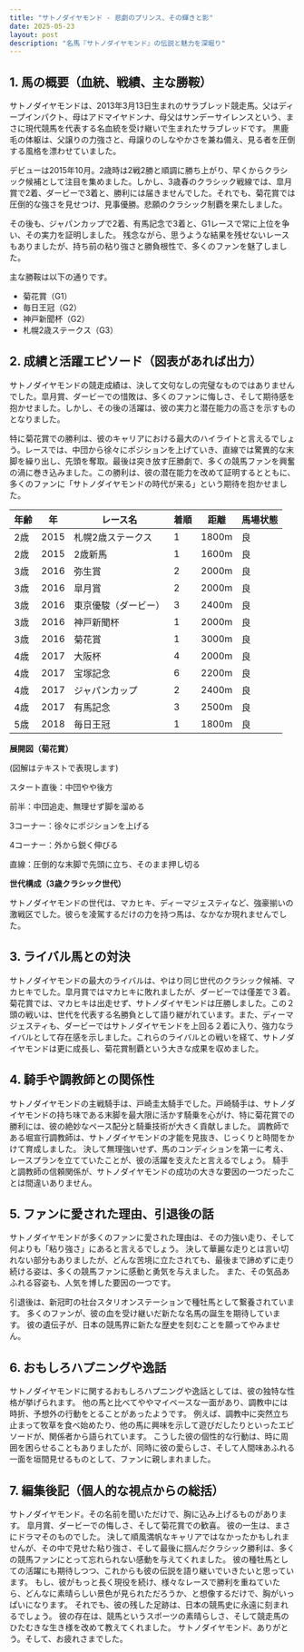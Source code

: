 ```yaml
---
title: "サトノダイヤモンド - 悲劇のプリンス、その輝きと影"
date: 2025-05-23
layout: post
description: "名馬『サトノダイヤモンド』の伝説と魅力を深堀り"
---
```


## 1. 馬の概要（血統、戦績、主な勝鞍）

サトノダイヤモンドは、2013年3月13日生まれのサラブレッド競走馬。父はディープインパクト、母はアドマイヤドンナ、母父はサンデーサイレンスという、まさに現代競馬を代表する名血統を受け継いで生まれたサラブレッドです。  黒鹿毛の体躯は、父譲りの力強さと、母譲りのしなやかさを兼ね備え、見る者を圧倒する風格を漂わせていました。

デビューは2015年10月。2歳時は2戦2勝と順調に勝ち上がり、早くからクラシック候補として注目を集めました。しかし、3歳春のクラシック戦線では、皐月賞で2着、ダービーで3着と、勝利には届きませんでした。それでも、菊花賞では圧倒的な強さを見せつけ、見事優勝。悲願のクラシック制覇を果たしました。

その後も、ジャパンカップで2着、有馬記念で3着と、G1レースで常に上位を争い、その実力を証明しました。  残念ながら、思うような結果を残せないレースもありましたが、持ち前の粘り強さと勝負根性で、多くのファンを魅了しました。

主な勝鞍は以下の通りです。

* 菊花賞（G1）
* 毎日王冠（G2）
* 神戸新聞杯（G2）
* 札幌2歳ステークス（G3）


## 2. 成績と活躍エピソード（図表があれば出力）

サトノダイヤモンドの競走成績は、決して文句なしの完璧なものではありませんでした。皐月賞、ダービーでの惜敗は、多くのファンに悔しさ、そして期待感を抱かせました。しかし、その後の活躍は、彼の実力と潜在能力の高さを示すものとなりました。

特に菊花賞での勝利は、彼のキャリアにおける最大のハイライトと言えるでしょう。レースでは、中団から徐々にポジションを上げていき、直線では驚異的な末脚を繰り出し、先頭を奪取。最後は突き放す圧勝劇で、多くの競馬ファンを興奮の渦に巻き込みました。この勝利は、彼の潜在能力を改めて証明するとともに、多くのファンに「サトノダイヤモンドの時代が来る」という期待を抱かせました。

| 年齢 | 年 | レース名          | 着順 | 距離 | 馬場状態 |
|-----|----|-------------------|-----|------|---------|
| 2歳 | 2015 | 札幌2歳ステークス | 1   | 1800m| 良       |
| 2歳 | 2015 | 2歳新馬           | 1   | 1600m| 良       |
| 3歳 | 2016 | 弥生賞            | 2   | 2000m| 良       |
| 3歳 | 2016 | 皐月賞            | 2   | 2000m| 良       |
| 3歳 | 2016 | 東京優駿（ダービー）| 3   | 2400m| 良       |
| 3歳 | 2016 | 神戸新聞杯         | 1   | 2000m| 良       |
| 3歳 | 2016 | 菊花賞            | 1   | 3000m| 良       |
| 4歳 | 2017 | 大阪杯            | 4   | 2000m| 良       |
| 4歳 | 2017 | 宝塚記念          | 6   | 2200m| 良       |
| 4歳 | 2017 | ジャパンカップ       | 2   | 2400m| 良       |
| 4歳 | 2017 | 有馬記念          | 3   | 2500m| 良       |
| 5歳 | 2018 | 毎日王冠          | 1   | 1800m| 良       |


**展開図（菊花賞）**

(図解はテキストで表現します)

スタート直後：中団やや後方

前半：中団追走、無理せず脚を溜める

3コーナー：徐々にポジションを上げる

4コーナー：外から鋭く伸びる

直線：圧倒的な末脚で先頭に立ち、そのまま押し切る

**世代構成（3歳クラシック世代）**

サトノダイヤモンドの世代は、マカヒキ、ディーマジェスティなど、強豪揃いの激戦区でした。彼らを凌駕するだけの力を持つ馬は、なかなか現れませんでした。


## 3. ライバル馬との対決

サトノダイヤモンドの最大のライバルは、やはり同じ世代のクラシック候補、マカヒキでした。皐月賞ではマカヒキに敗れましたが、ダービーでは僅差で３着。菊花賞では、マカヒキは出走せず、サトノダイヤモンドは圧勝しました。この２頭の戦いは、世代を代表する名勝負として語り継がれています。また、ディーマジェスティも、ダービーではサトノダイヤモンドを上回る２着に入り、強力なライバルとして存在感を示しました。これらのライバルとの戦いを経て、サトノダイヤモンドは更に成長し、菊花賞制覇という大きな成果を収めました。


## 4. 騎手や調教師との関係性

サトノダイヤモンドの主戦騎手は、戸崎圭太騎手でした。戸崎騎手は、サトノダイヤモンドの持ち味である末脚を最大限に活かす騎乗を心がけ、特に菊花賞での勝利には、彼の絶妙なペース配分と騎乗技術が大きく貢献しました。  調教師である堀宣行調教師は、サトノダイヤモンドの才能を見抜き、じっくりと時間をかけて育成しました。  決して無理強いせず、馬のコンディションを第一に考え、レースプランを立てていたことが、彼の活躍を支えたと言えるでしょう。  騎手と調教師の信頼関係が、サトノダイヤモンドの成功の大きな要因の一つだったことは間違いありません。


## 5. ファンに愛された理由、引退後の話

サトノダイヤモンドが多くのファンに愛された理由は、その力強い走り、そして何よりも「粘り強さ」にあると言えるでしょう。  決して華麗な走りとは言い切れない部分もありましたが、どんな苦境に立たされても、最後まで諦めずに走り続ける姿は、多くの競馬ファンに感動と勇気を与えました。  また、その気品あふれる容姿も、人気を博した要因の一つです。  

引退後は、新冠町の社台スタリオンステーションで種牡馬として繋養されています。  多くのファンが、彼の血を受け継いだ新たな名馬の誕生を期待しています。  彼の遺伝子が、日本の競馬界に新たな歴史を刻むことを願ってやみません。


## 6. おもしろハプニングや逸話

サトノダイヤモンドに関するおもしろハプニングや逸話としては、彼の独特な性格が挙げられます。  他の馬と比べてややマイペースな一面があり、調教中には時折、予想外の行動をとることがあったようです。  例えば、調教中に突然立ち止まって牧草を食べ始めたり、他の馬に興味を示して遊びだしたりといったエピソードが、関係者から語られています。  こうした彼の個性的な行動は、時に周囲を困らせることもありましたが、同時に彼の愛らしさ、そして人間味あふれる一面を垣間見せるものとして、ファンに親しまれました。


## 7. 編集後記（個人的な視点からの総括）

サトノダイヤモンド。その名前を聞いただけで、胸に込み上げるものがあります。  皐月賞、ダービーでの悔しさ、そして菊花賞での歓喜。  彼の一生は、まさにドラマそのものでした。  決して順風満帆なキャリアではなかったかもしれませんが、その中で見せた粘り強さ、そして最後に掴んだクラシック勝利は、多くの競馬ファンにとって忘れられない感動を与えてくれました。  彼の種牡馬としての活躍にも期待しつつ、これからも彼の伝説を語り継いでいきたいと思っています。  もし、彼がもっと長く現役を続け、様々なレースで勝利を重ねていたら、どんなに素晴らしい景色が見られただろうか、と想像するだけで、胸がいっぱいになります。  それでも、彼の残した足跡は、日本の競馬史に永遠に刻まれるでしょう。  彼の存在は、競馬というスポーツの素晴らしさ、そして競走馬のひたむきな生き様を改めて教えてくれました。  サトノダイヤモンド、ありがとう。そして、お疲れさまでした。
